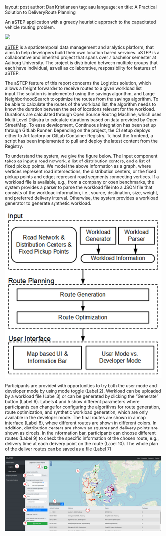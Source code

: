 
layout: post
author: Dan Kristiansen
tag: aau
language: en
title: A Practical Solution to DeliveryRoute Planning


An aSTEP application with a greedy heuristic approach to the capacitated vehicle routing problem.

<img src="https://astep.cs.aau.dk/assets/img/framework.svg" class="imgfluid">

<a href="https://astep.cs.aau.dk">aSTEP</a> is a spatiotemporal data management and analytics platform, that aims to help developers build their own location based services. aSTEP is a collaborative and inherited project that spans over a bachelor semester at Aalborg University. The project is distributed between multiple groups that each have individual, aswell as collaborative, responsibility for features of aSTEP. 

The aSTEP feature of this report concerns the Logistics solution, which allows a freight forwarder to receive routes to a given workload list input.The solution is implemented using the savings algorithm, and Large NeighborhoodSearch to optimize the routes from the savings algorithm.  To be able to calculate the routes of the workload list, the algorithm needs to know the duration between the set of locations relevant for the workload.  Durations are calculated through Open Source Routing Machine, which uses Multi Level Dijkstra to calculate durations based on data provided by Open StreetMap.  To ease development, Continuous Integration has been set up through GitLab Runner.  Depending on the project, the CI setup deploys either to Artifactory or GitLab Container Registry. To host the frontend, a script has been implemented to pull and deploy the latest content from the Registry.

To understand the system, we give the figure below. The Input component takes as input a road network, a list of distribution
centers, and a list of fixed pickup points. We model the above information as a graph, where vertices represent road intersections, the distribution centers, or the fixed pickup points and edges represent road segments connecting vertices. If a workload file is available, e.g., from a company or open benchmarks, the system provides a parser to parse the workload file
into a JSON file that consists of the workload information, i.e., source, destination, size, weight, and preferred delivery
interval. Otherwise, the system provides a workload generator to generate synthetic workload.

<img src="/images/SystemOverview.png" class="imgfluid">


Participants are provided with opportunities to try both the
user mode and developer mode by using mode toggle (Label
2). Workload can be uploaded by a workload
file (Label 3) or can be generated by clicking the “Generate”
button (Label 6). Labels 4 and 5 show different parameters
where participants can change for configuring the algorithms
for route generation, route optimization, and synthetic workload generation, which are only available in the developer
mode. The final routes are shown in a map interface (Label
8), where different routes are shown in different colors. In
addition, distribution centers are shown as squares and delivery
points are shown as circels. In the information bar, participants
can choose different routes (Label 9) to check the specific
information of the chosen route, e.g., delivery time at each
delivery point on the route (Label 10). The whole plan of the
deliver routes can be saved as a file (Label 7)

<img src="/images/Interface.png" class="imgfluid">


